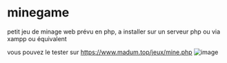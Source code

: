 # minegame
petit jeu de minage web
prévu en php, a installer sur un serveur php ou via xampp ou équivalent

vous pouvez le tester sur 
https://www.madum.top/jeux/mine.php
![image](https://github.com/user-attachments/assets/2ba7989f-4a91-455a-ba46-d7f1f3ebc7a2)
